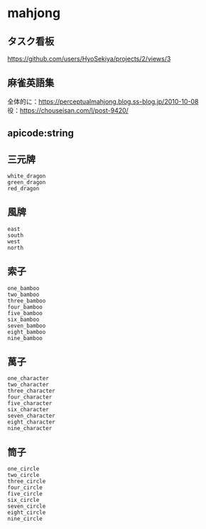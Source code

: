 # mahjong
## タスク看板
https://github.com/users/HyoSekiya/projects/2/views/3
## 麻雀英語集
全体的に：https://perceptualmahjong.blog.ss-blog.jp/2010-10-08  
役：https://chouseisan.com/l/post-9420/

## apicode:string
## 三元牌
```
white_dragon
green_dragon
red_dragon
```
## 風牌
```
east
south
west
north
```
## 索子
```
one_bamboo
two_bamboo
three_bamboo
four_bamboo
five_bamboo
six_bamboo
seven_bamboo
eight_bamboo
nine_bamboo
```
## 萬子
```
one_character
two_character
three_character
four_character
five_character
six_character
seven_character
eight_character
nine_character
```

## 筒子
```
one_circle
two_circle
three_circle
four_circle
five_circle
six_circle
seven_circle
eight_circle
nine_circle
```
